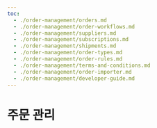 ```yaml
---
toc:
  - ./order-management/orders.md
  - ./order-management/order-workflows.md
  - ./order-management/suppliers.md
  - ./order-management/subscriptions.md
  - ./order-management/shipments.md
  - ./order-management/order-types.md
  - ./order-management/order-rules.md
  - ./order-management/terms-and-conditions.md
  - ./order-management/order-importer.md
  - ./order-management/developer-guide.md
---
```

# 주문 관리
